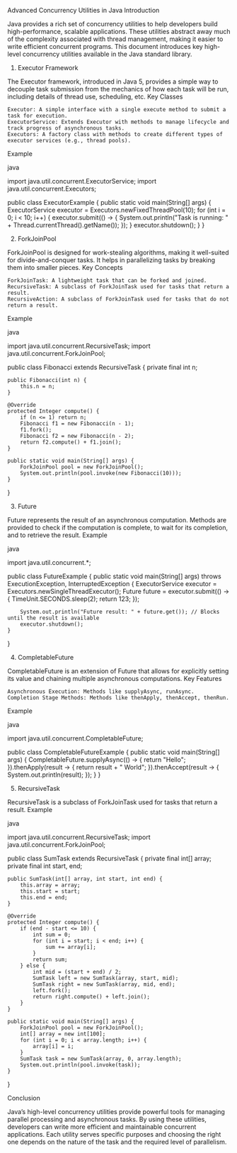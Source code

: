 Advanced Concurrency Utilities in Java
Introduction

Java provides a rich set of concurrency utilities to help developers build high-performance, scalable applications. These utilities abstract away much of the complexity associated with thread management, making it easier to write efficient concurrent programs. This document introduces key high-level concurrency utilities available in the Java standard library.
1. Executor Framework

The Executor framework, introduced in Java 5, provides a simple way to decouple task submission from the mechanics of how each task will be run, including details of thread use, scheduling, etc.
Key Classes

    Executor: A simple interface with a single execute method to submit a task for execution.
    ExecutorService: Extends Executor with methods to manage lifecycle and track progress of asynchronous tasks.
    Executors: A factory class with methods to create different types of executor services (e.g., thread pools).

Example

java

import java.util.concurrent.ExecutorService;
import java.util.concurrent.Executors;

public class ExecutorExample {
    public static void main(String[] args) {
        ExecutorService executor = Executors.newFixedThreadPool(10);
        for (int i = 0; i < 10; i++) {
            executor.submit(() -> {
                System.out.println("Task is running: " + Thread.currentThread().getName());
            });
        }
        executor.shutdown();
    }
}

2. ForkJoinPool

ForkJoinPool is designed for work-stealing algorithms, making it well-suited for divide-and-conquer tasks. It helps in parallelizing tasks by breaking them into smaller pieces.
Key Concepts

    ForkJoinTask: A lightweight task that can be forked and joined.
    RecursiveTask: A subclass of ForkJoinTask used for tasks that return a result.
    RecursiveAction: A subclass of ForkJoinTask used for tasks that do not return a result.

Example

java

import java.util.concurrent.RecursiveTask;
import java.util.concurrent.ForkJoinPool;

public class Fibonacci extends RecursiveTask<Integer> {
    private final int n;

    public Fibonacci(int n) {
        this.n = n;
    }

    @Override
    protected Integer compute() {
        if (n <= 1) return n;
        Fibonacci f1 = new Fibonacci(n - 1);
        f1.fork();
        Fibonacci f2 = new Fibonacci(n - 2);
        return f2.compute() + f1.join();
    }

    public static void main(String[] args) {
        ForkJoinPool pool = new ForkJoinPool();
        System.out.println(pool.invoke(new Fibonacci(10)));
    }
}

3. Future

Future represents the result of an asynchronous computation. Methods are provided to check if the computation is complete, to wait for its completion, and to retrieve the result.
Example

java

import java.util.concurrent.*;

public class FutureExample {
    public static void main(String[] args) throws ExecutionException, InterruptedException {
        ExecutorService executor = Executors.newSingleThreadExecutor();
        Future<Integer> future = executor.submit(() -> {
            TimeUnit.SECONDS.sleep(2);
            return 123;
        });

        System.out.println("Future result: " + future.get()); // Blocks until the result is available
        executor.shutdown();
    }
}

4. CompletableFuture

CompletableFuture is an extension of Future that allows for explicitly setting its value and chaining multiple asynchronous computations.
Key Features

    Asynchronous Execution: Methods like supplyAsync, runAsync.
    Completion Stage Methods: Methods like thenApply, thenAccept, thenRun.

Example

java

import java.util.concurrent.CompletableFuture;

public class CompletableFutureExample {
    public static void main(String[] args) {
        CompletableFuture.supplyAsync(() -> {
            return "Hello";
        }).thenApply(result -> {
            return result + " World";
        }).thenAccept(result -> {
            System.out.println(result);
        });
    }
}

5. RecursiveTask

RecursiveTask is a subclass of ForkJoinTask used for tasks that return a result.
Example

java

import java.util.concurrent.RecursiveTask;
import java.util.concurrent.ForkJoinPool;

public class SumTask extends RecursiveTask<Integer> {
    private final int[] array;
    private final int start, end;

    public SumTask(int[] array, int start, int end) {
        this.array = array;
        this.start = start;
        this.end = end;
    }

    @Override
    protected Integer compute() {
        if (end - start <= 10) {
            int sum = 0;
            for (int i = start; i < end; i++) {
                sum += array[i];
            }
            return sum;
        } else {
            int mid = (start + end) / 2;
            SumTask left = new SumTask(array, start, mid);
            SumTask right = new SumTask(array, mid, end);
            left.fork();
            return right.compute() + left.join();
        }
    }

    public static void main(String[] args) {
        ForkJoinPool pool = new ForkJoinPool();
        int[] array = new int[100];
        for (int i = 0; i < array.length; i++) {
            array[i] = i;
        }
        SumTask task = new SumTask(array, 0, array.length);
        System.out.println(pool.invoke(task));
    }
}

Conclusion

Java’s high-level concurrency utilities provide powerful tools for managing parallel processing and asynchronous tasks. By using these utilities, developers can write more efficient and maintainable concurrent applications. Each utility serves specific purposes and choosing the right one depends on the nature of the task and the required level of parallelism.
